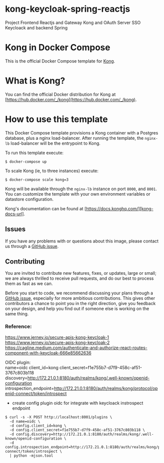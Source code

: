 # kong-keycloak-spring-reactjs
Project Frontend Reactjs and Gateway Kong and OAuth Server SSO Keycloack and backend Spring

# Kong in Docker Compose

This is the official Docker Compose template for [Kong][kong-site-url].

# What is Kong?

You can find the official Docker distribution for Kong at [https://hub.docker.com/_/kong](https://hub.docker.com/_/kong).

# How to use this template

This Docker Compose template provisions a Kong container with a Postgres database, plus a nginx load-balancer. After running the template, the `nginx-lb` load-balancer will be the entrypoint to Kong.

To run this template execute:

```shell
$ docker-compose up
```

To scale Kong (ie, to three instances) execute:

```shell
$ docker-compose scale kong=3
```

Kong will be available through the `nginx-lb` instance on port `8000`, and `8001`. You can customize the template with your own environment variables or datastore configuration.

Kong's documentation can be found at [https://docs.konghq.com/][kong-docs-url].

## Issues

If you have any problems with or questions about this image, please contact us through a [GitHub issue][github-new-issue].

## Contributing

You are invited to contribute new features, fixes, or updates, large or small; we are always thrilled to receive pull requests, and do our best to process them as fast as we can.

Before you start to code, we recommend discussing your plans through a [GitHub issue][github-new-issue], especially for more ambitious contributions. This gives other contributors a chance to point you in the right direction, give you feedback on your design, and help you find out if someone else is working on the same thing.

[kong-site-url]: https://konghq.com/
[kong-docs-url]: https://docs.konghq.com/
[github-new-issue]: https://github.com/Kong/docker-kong/issues/new

### Reference: 
https://www.jerney.io/secure-apis-kong-keycloak-1  
https://www.jerney.io/secure-apis-kong-keycloak-2  
https://cagline.medium.com/authenticate-and-authorize-react-routes-component-with-keycloak-666e85662636  

OIDC plugin:  
name=oidc 
client_id=kong 
client_secret=f1e755b7-d7f9-458c-af51-3767c803b118  
discovery=http://172.21.0.1:8180/auth/realms/kong/.well-known/openid-configuration  
introspection_endpoint=http://172.21.0.1:8180/auth/realms/kong/protocol/openid-connect/token/introspect  

* create config plugin oidc for integrate with keycloack instrospect endpoint  
``` shell
$ curl -s -X POST http://localhost:8001/plugins \
  -d name=oidc \
  -d config.client_id=kong \
  -d config.client_secret=f1e755b7-d7f9-458c-af51-3767c803b118 \
  -d config.discovery=http://172.21.0.1:8180/auth/realms/kong/.well-known/openid-configuration \
  -d config.introspection_endpoint=http://172.21.0.1:8180/auth/realms/kong/protocol/openid-connect/token/introspect \
  | python -mjson.tool  
```
